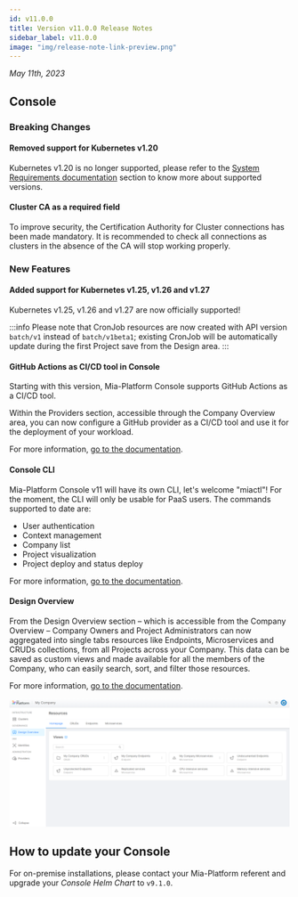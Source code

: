 ```yaml
---
id: v11.0.0
title: Version v11.0.0 Release Notes
sidebar_label: v11.0.0
image: "img/release-note-link-preview.png"
---
```


_May 11th, 2023_

## Console

### Breaking Changes

#### Removed support for Kubernetes v1.20

Kubernetes v1.20 is no longer supported, please refer to the [System Requirements documentation](/self_hosted/self_hosted_requirements.md#software-and-hardware-prerequisites) section to know more about supported versions.

#### Cluster CA as a required field

To improve security, the Certification Authority for Cluster connections has been made mandatory.
It is recommended to check all connections as clusters in the absence of the CA will stop working properly. 

### New Features

#### Added support for Kubernetes v1.25, v1.26 and v1.27

Kubernetes v1.25, v1.26 and v1.27 are now officially supported!

:::info
Please note that CronJob resources are now created with API version `batch/v1` instead of `batch/v1beta1`; existing CronJob will be automatically update during the first Project save from the Design area.
:::

#### GitHub Actions as CI/CD tool in Console

Starting with this version, Mia-Platform Console supports GitHub Actions as a CI/CD tool.

Within the Providers section, accessible through the Company Overview area, you can now configure a GitHub provider as a CI/CD tool and use it for the deployment of your workload.

For more information, [go to the documentation](/development_suite/deploy/deploy.md).

#### Console CLI

Mia-Platform Console v11 will have its own CLI, let's welcome "miactl"! For the moment, the CLI will only be usable for PaaS users.
The commands supported to date are:

* User authentication
* Context management
* Company list
* Project visualization
* Project deploy and status deploy

For more information, [go to the documentation](/cli/miactl/10_overview.md).

#### Design Overview

From the Design Overview section – which is accessible from the Company Overview – Company Owners and Project Administrators can now aggregated into single tabs resources like Endpoints, Microservices and CRUDs collections, from all Projects across your Company. This data can be saved as custom views and made available for all the members of the Company, who can easily search, sort, and filter those resources.

For more information, [go to the documentation](/development_suite/governance/design-overview.md).

![Design Overview](./img/overview/design-overview.png)

## How to update your Console

For on-premise installations, please contact your Mia-Platform referent and upgrade your _Console Helm Chart_ to `v9.1.0`.
